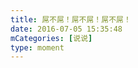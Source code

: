 ```yaml
---
title: 屌不屌！屌不屌！屌不屌！
date: 2016-07-05 15:35:48
mCategories: [说说]
type: moment
---
```


<div id="pics-20160705153548"></div>

<script>
var data = [
    {"link": "2016-07-05_000000.jpeg", "type": "shuoshuo"}
];
picsRender(data, "pics-20160705153548");
</script>
